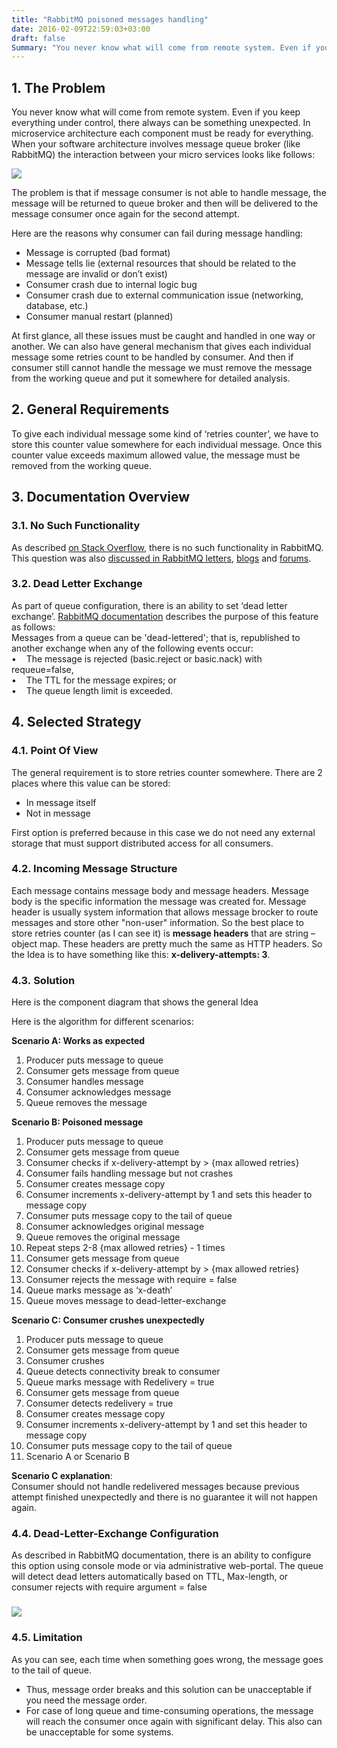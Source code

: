 ```yaml
---
title: "RabbitMQ poisoned messages handling"
date: 2016-02-09T22:59:03+03:00
draft: false
Summary: "You never know what will come from remote system. Even if you keep everything under control, there always can be something unexpected. In microservice architecture each component must be ready for everything."
---
```


## 1\. The Problem

You never know what will come from remote system. Even if you keep everything under control, there always can be something unexpected. In microservice architecture each component must be ready for everything.  
When your software architecture involves message queue broker (like RabbitMQ) the interaction between your micro services looks like follows:

![](/images/rabbitmq-poisoned-messages-handeling/message-queue.png)

The problem is that if message consumer is not able to handle message, the message will be returned to queue broker and then will be delivered to the message consumer once again for the second attempt.

Here are the reasons why consumer can fail during message handling:

*   Message is corrupted (bad format)
*   Message tells lie (external resources that should be related to the message are invalid or don’t exist)
*   Consumer crash due to internal logic bug
*   Consumer crash due to external communication issue (networking, database, etc.)
*   Consumer manual restart (planned)

At first glance, all these issues must be caught and handled in one way or another. We can also have general mechanism that gives each individual message some retries count to be handled by consumer. And then if consumer still cannot handle the message we must remove the message from the working queue and put it somewhere for detailed analysis.

## 2\. General Requirements

To give each individual message some kind of ‘retries counter’, we have to store this counter value somewhere for each individual message. Once this counter value exceeds maximum allowed value, the message must be removed from the working queue.

## 3\. Documentation Overview

### 3.1\. No Such Functionality

As described [on Stack Overflow](http://stackoverflow.com/questions/23158310/how-do-i-set-a-number-of-retry-attempts-in-rabbitmq), there is no such functionality in RabbitMQ. This question was also [discussed in RabbitMQ letters](http://lists.rabbitmq.com/pipermail/rabbitmq-discuss/2013-January/025020.html), [blogs](http://kjnilsson.github.io/blog/2014/01/30/spread-the-poison/) and [forums](http://rabbitmq.1065348.n5.nabble.com/dealing-with-poison-pill-messages-td1548.html).

### 3.2\. Dead Letter Exchange

As part of queue configuration, there is an ability to set ‘dead letter exchange’. [RabbitMQ documentation](https://www.rabbitmq.com/dlx.html) describes the purpose of this feature as follows:  
Messages from a queue can be 'dead-lettered'; that is, republished to another exchange when any of the following events occur:  
•    The message is rejected (basic.reject or basic.nack) with requeue=false,  
•    The TTL for the message expires; or  
•    The queue length limit is exceeded.

## 4\. Selected Strategy

### 4.1\. Point Of View

The general requirement is to store retries counter somewhere. There are 2 places where this value can be stored:

*   In message itself
*   Not in message

First option is preferred because in this case we do not need any external storage that must support distributed access for all consumers.

### 4.2\. Incoming Message Structure

Each message contains message body and message headers. Message body is the specific information the message was created for. Message header is usually system information that allows message brocker to route messages and store other "non-user" information. So the best place to store retries counter (as I can see it) is **message headers** that are string – object map. These headers are pretty much the same as HTTP headers. So the Idea is to have something like this: **x-delivery-attempts: 3**.

### 4.3. Solution

Here is the component diagram that shows the general Idea

Here is the algorithm for different scenarios:

**Scenario A: Works as expected**

1.  Producer puts message to queue
2.  Consumer gets message from queue
3.  Consumer handles message
4.  Consumer acknowledges message
5.  Queue removes the message

**Scenario B: Poisoned message**

1.  Producer puts message to queue
2.  Consumer gets message from queue
3.  Consumer checks if x-delivery-attempt by > {max allowed retries}
4.  Consumer fails handling message but not crashes
5.  Consumer creates message copy
6.  Consumer increments x-delivery-attempt by 1 and sets this header to message copy
7.  Consumer puts message copy to the tail of queue 
8.  Consumer acknowledges original message
9.  Queue removes the original message
10.  Repeat steps 2-8 {max allowed retries} - 1 times
11.  Consumer gets message from queue
12.  Consumer checks if x-delivery-attempt by > {max allowed retries}
13.  Consumer rejects the message with require = false
14.  Queue marks message as ‘x-death’
15.  Queue moves message to dead-letter-exchange

**Scenario C: Consumer crushes unexpectedly**

1.  Producer puts message to queue
2.  Consumer gets message from queue
3.  Consumer crushes
4.  Queue detects connectivity break to consumer
5.  Queue marks message with Redelivery = true
6.  Consumer gets message from queue
7.  Consumer detects redelivery = true
8.  Consumer creates message copy
9.  Consumer increments x-delivery-attempt by 1 and set this header to message copy
10.  Consumer puts message copy to the tail of queue
11.  Scenario A or Scenario B

**Scenario C explanation**:  
Consumer should not handle redelivered messages because previous attempt finished unexpectedly and there is no guarantee it will not happen again.

### 4.4\. Dead-Letter-Exchange Configuration

As described in RabbitMQ documentation, there is an ability to configure this option using console mode or via administrative web-portal. The queue will detect dead letters automatically based on TTL, Max-length, or consumer rejects with require argument = false

### ![](/images/rabbitmq-poisoned-messages-handeling/x-dead-letter-exchange.png)

### 4.5\. Limitation

As you can see, each time when something goes wrong, the message goes to the tail of queue. 

*   Thus, message order breaks and this solution can be unacceptable if you need the message order.
*   For case of long queue and time-consuming operations, the message will reach the consumer once again with significant delay. This also can be unacceptable for some systems.